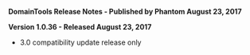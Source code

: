 **DomainTools Release Notes - Published by Phantom August 23, 2017**


**Version 1.0.36 - Released August 23, 2017**

* 3.0 compatibility update release only
